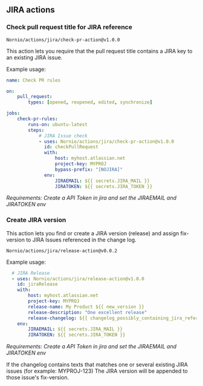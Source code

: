 ## JIRA actions

### Check pull request title for JIRA reference

`Nornio/actions/jira/check-pr-action@v1.0.0`

This action lets you require that the pull request title contains a JIRA key to an existing JIRA issue.

Example usage: 

```yml
name: Check PR rules

on:
    pull_request:
        types: [opened, reopened, edited, synchronize]

jobs:
    check-pr-rules:
        runs-on: ubuntu-latest
        steps:
            # JIRA Issue check
            - uses: Nornio/actions/jira/check-pr-action@v1.0.0
              id: checkPullRequest
              with:
                  host: myhost.atlassian.net
                  project-key: MYPROJ
                  bypass-prefix: "[NOJIRA]"
              env:
                  JIRAEMAIL: ${{ secrets.JIRA_MAIL }}
                  JIRATOKEN: ${{ secrets.JIRA_TOKEN }}
```
_Requirements: Create a API Token in jira and set the JIRAEMAIL and JIRATOKEN env_

### Create JIRA version

This action lets you find or create a JIRA version (release) and assign fix-version to JIRA Issues referenced in the change log.

`Nornio/actions/jira/release-action@v0.0.2`

Example usage:

```yml
  # JIRA Release
  - uses: Nornio/actions/jira/release-action@v1.0.0
    id: jiraRelease
    with:
        host: myhost.atlassian.net
        project-key: MYPROJ
        release-name: My Product ${{ new_version }}
        release-description: "One excellent release"
        release-changelog: ${{ changelog_possibly_containing_jira_references }}
    env:
        JIRAEMAIL: ${{ secrets.JIRA_MAIL }}
        JIRATOKEN: ${{ secrets.JIRA_TOKEN }}
```
_Requirements: Create a API Token in jira and set the JIRAEMAIL and JIRATOKEN env_

If the changelog contains texts that matches one or several existing JIRA issues (for example: MYPROJ-123) The JIRA version will be appended to those issue's fix-version.

